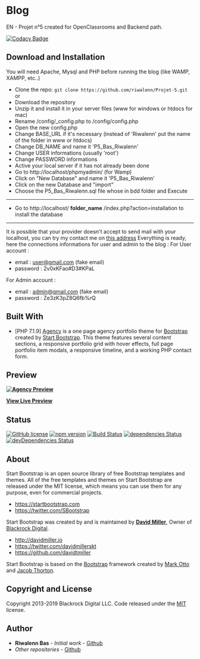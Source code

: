 # Blog

EN - Projet n°5 created for OpenClassrooms and Backend path.

[![Codacy Badge](https://api.codacy.com/project/badge/Grade/ad9a4df6eed64b81b52976433e6074fe)](https://www.codacy.com/manual/riwalenn/Projet-5?utm_source=github.com&amp;utm_medium=referral&amp;utm_content=riwalenn/Projet-5&amp;utm_campaign=Badge_Grade)

## Download and Installation

You will need Apache, Mysql and PHP before running the blog (like WAMP, XAMPP, etc..)
* Clone the repo: `git clone https://github.com/riwalenn/Projet-5.git` or
* Download the repository
* Unzip it and install it in your server files (www for windows or htdocs for mac)
* Rename /config/_config.php to /config/config.php
* Open the new config.php
* Change BASE_URL if it's necessary (instead of 'Riwalenn' put the name of the folder in www or htdocs)
* Change DB_NAME and name it 'P5_Bas_Riwalenn'
* Change USER informations (usually 'root')
* Change PASSWORD informations
* Active your local server if it has not already been done
* Go to http://localhost/phpmyadmin/ (for Wamp)
* Click on "New Database" and name it 'P5_Bas_Riwalenn'
* Click on the new Database and "import"
* Choose the P5_Bas_Riwalenn.sql file whose in bdd folder and Execute
-----------------------------
* Go to http://localhost/ **folder_name** /index.php?action=installation to install the database
----------------------------
It is possible that your provider doesn't accept to send mail with your localhost, you can try my contact me on [this address](https://projet5.riwalennbas.com/index.php#contact)
Everything is ready, here the connections informations for user and admin to the blog :
For User account :
* email : user@gmail.com (fake email)
* password : 2v0xKFao#D3#KPaL

For Admin account :
* email : admin@gmail.com (fake email)
* password : Ze3zK3pZ8Q6fb%rQ

## Built With

* [PHP 7.1.9]
 [Agency](https://startbootstrap.com/template-overviews/agency/) is a one page agency portfolio theme for [Bootstrap](http://getbootstrap.com/) created by [Start Bootstrap](http://startbootstrap.com/). This theme features several content sections, a responsive portfolio grid with hover effects, full page portfolio item modals, a responsive timeline, and a working PHP contact form.

## Preview

**[![Agency Preview](https://startbootstrap.com/assets/img/screenshots/themes/agency.png)](https://blackrockdigital.github.io/startbootstrap-agency/)**

**[View Live Preview](https://blackrockdigital.github.io/startbootstrap-agency/)**

## Status

[![GitHub license](https://img.shields.io/badge/license-MIT-blue.svg)](https://raw.githubusercontent.com/BlackrockDigital/startbootstrap-agency/master/LICENSE)
[![npm version](https://img.shields.io/npm/v/startbootstrap-agency.svg)](https://www.npmjs.com/package/startbootstrap-agency)
[![Build Status](https://travis-ci.org/BlackrockDigital/startbootstrap-agency.svg?branch=master)](https://travis-ci.org/BlackrockDigital/startbootstrap-agency)
[![dependencies Status](https://david-dm.org/BlackrockDigital/startbootstrap-agency/status.svg)](https://david-dm.org/BlackrockDigital/startbootstrap-agency)
[![devDependencies Status](https://david-dm.org/BlackrockDigital/startbootstrap-agency/dev-status.svg)](https://david-dm.org/BlackrockDigital/startbootstrap-agency?type=dev)

## About

Start Bootstrap is an open source library of free Bootstrap templates and themes. All of the free templates and themes on Start Bootstrap are released under the MIT license, which means you can use them for any purpose, even for commercial projects.

* https://startbootstrap.com
* https://twitter.com/SBootstrap

Start Bootstrap was created by and is maintained by **[David Miller](http://davidmiller.io/)**, Owner of [Blackrock Digital](http://blackrockdigital.io/).

* http://davidmiller.io
* https://twitter.com/davidmillerskt
* https://github.com/davidtmiller

Start Bootstrap is based on the [Bootstrap](http://getbootstrap.com/) framework created by [Mark Otto](https://twitter.com/mdo) and [Jacob Thorton](https://twitter.com/fat).

## Copyright and License

Copyright 2013-2019 Blackrock Digital LLC. Code released under the [MIT](https://github.com/BlackrockDigital/startbootstrap-agency/blob/gh-pages/LICENSE) license.

## Author

* **Riwalenn Bas** - *Initial work* - [Github](https://github.com/riwalenn)
* *Other repositeries* - [Github](https://github.com/riwalenn?tab=repositories)
